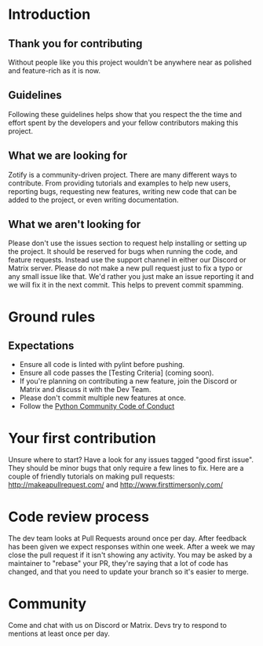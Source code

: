 # Introduction

## Thank you for contributing

Without people like you this project wouldn't be anywhere near as polished and feature-rich as it is now.

## Guidelines

Following these guidelines helps show that you respect the the time and effort spent by the developers and your fellow contributors making this project.

## What we are looking for

Zotify is a community-driven project. There are many different ways to contribute. From providing tutorials and examples to help new users, reporting bugs, requesting new features, writing new code that can be added to the project, or even writing documentation.

## What we aren't looking for

Please don't use the issues section to request help installing or setting up the project. It should be reserved for bugs when running the code, and feature requests. Instead use the support channel in either our Discord or Matrix server.
Please do not make a new pull request just to fix a typo or any small issue like that. We'd rather you just make an issue reporting it and we will fix it in the next commit. This helps to prevent commit spamming.

# Ground rules

## Expectations

* Ensure all code is linted with pylint before pushing.
* Ensure all code passes the [Testing Criteria] (coming soon).
* If you're planning on contributing a new feature, join the Discord or Matrix and discuss it with the Dev Team.
* Please don't commit multiple new features at once.
* Follow the [Python Community Code of Conduct](https://www.python.org/psf/codeofconduct/)

# Your first contribution

Unsure where to start? Have a look for any issues tagged "good first issue". They should be minor bugs that only require a few lines to fix.
Here are a couple of friendly tutorials on making pull requests: http://makeapullrequest.com/ and http://www.firsttimersonly.com/

# Code review process

The dev team looks at Pull Requests around once per day. After feedback has been given we expect responses within one week. After a week we may close the pull request if it isn't showing any activity.
You may be asked by a maintainer to "rebase" your PR, they're saying that a lot of code has changed, and that you need to update your branch so it's easier to merge.

# Community

Come and chat with us on Discord or Matrix. Devs try to respond to mentions at least once per day.

